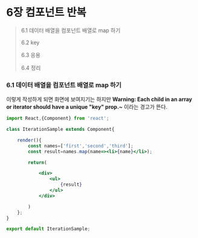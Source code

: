 # 6장 컴포넌트 반복

> 6.1 데이터 배열을 컴포넌트 배열로 map 하기
>
> 6.2 key
>
> 6.3 응용
>
> 6.4 정리





### 6.1 데이터 배열을 컴포넌트 배열로 map 하기

>

이렇게 작성하게 되면 화면에 보여지기는 하지만 **Warning: Each child in an array or iterator should have a unique "key" prop.~** 이라는 경고가 뜬다.

```jsx
import React,{Component} from 'react';

class IterationSample extends Component{

    render(){
        const names=['first','second','third'];
        const result=names.map(name=><li>{name}</li>);

        return(

            <div>
                <ul>
                    {result}
                </ul>
            </div>

        )
    };
}

export default IterationSample;
```

